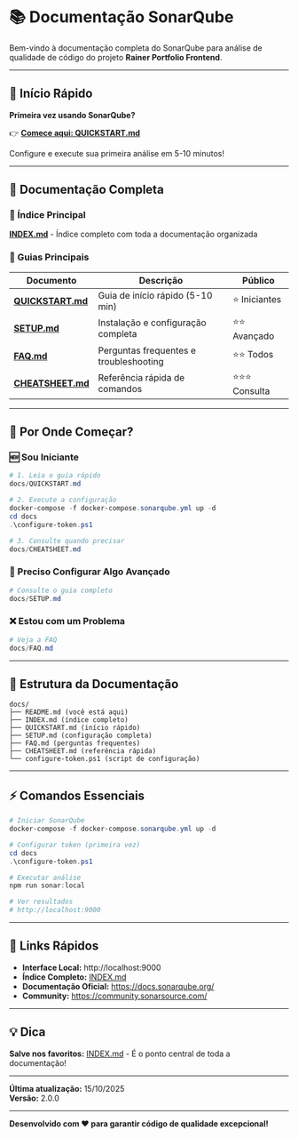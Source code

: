 # 📚 Documentação SonarQube

Bem-vindo à documentação completa do SonarQube para análise de qualidade de código do projeto **Rainer Portfolio Frontend**.

---

## 🚀 Início Rápido

**Primeira vez usando SonarQube?**

👉 **[Comece aqui: QUICKSTART.md](./QUICKSTART.md)**

Configure e execute sua primeira análise em 5-10 minutos!

---

## 📖 Documentação Completa

### 📑 Índice Principal

**[INDEX.md](./INDEX.md)** - Índice completo com toda a documentação organizada

### 📝 Guias Principais

| Documento | Descrição | Público |
|-----------|-----------|---------|
| **[QUICKSTART.md](./QUICKSTART.md)** | Guia de início rápido (5-10 min) | ⭐ Iniciantes |
| **[SETUP.md](./SETUP.md)** | Instalação e configuração completa | ⭐⭐ Avançado |
| **[FAQ.md](./FAQ.md)** | Perguntas frequentes e troubleshooting | ⭐⭐ Todos |
| **[CHEATSHEET.md](./CHEATSHEET.md)** | Referência rápida de comandos | ⭐⭐⭐ Consulta |

---

## 🎯 Por Onde Começar?

### 🆕 Sou Iniciante

```powershell
# 1. Leia o guia rápido
docs/QUICKSTART.md

# 2. Execute a configuração
docker-compose -f docker-compose.sonarqube.yml up -d
cd docs
.\configure-token.ps1

# 3. Consulte quando precisar
docs/CHEATSHEET.md
```

### 🔧 Preciso Configurar Algo Avançado

```powershell
# Consulte o guia completo
docs/SETUP.md
```

### ❌ Estou com um Problema

```powershell
# Veja a FAQ
docs/FAQ.md
```

---

## 📂 Estrutura da Documentação

```
docs/
├── README.md (você está aqui)
├── INDEX.md (índice completo)
├── QUICKSTART.md (início rápido)
├── SETUP.md (configuração completa)
├── FAQ.md (perguntas frequentes)
├── CHEATSHEET.md (referência rápida)
└── configure-token.ps1 (script de configuração)
```

---

## ⚡ Comandos Essenciais

```powershell
# Iniciar SonarQube
docker-compose -f docker-compose.sonarqube.yml up -d

# Configurar token (primeira vez)
cd docs
.\configure-token.ps1

# Executar análise
npm run sonar:local

# Ver resultados
# http://localhost:9000
```

---

## 🔗 Links Rápidos

- **Interface Local:** http://localhost:9000
- **Índice Completo:** [INDEX.md](./INDEX.md)
- **Documentação Oficial:** https://docs.sonarqube.org/
- **Community:** https://community.sonarsource.com/

---

## 💡 Dica

**Salve nos favoritos:** [INDEX.md](./INDEX.md) - É o ponto central de toda a documentação!

---

**Última atualização:** 15/10/2025  
**Versão:** 2.0.0

---

**Desenvolvido com ❤️ para garantir código de qualidade excepcional!**

